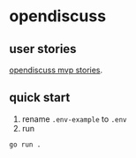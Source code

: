 # opendiscuss

## user stories

[opendiscuss mvp stories](https://docs.google.com/document/d/1QaN062BwKNMS8vxxDgYFGQ3SQkWDC67etQO1ZacL6d4/edit?usp=sharing).

## quick start

1. rename `.env-example` to `.env`
2. run

```
go run .
```

